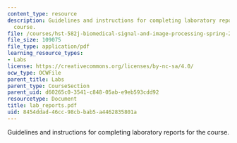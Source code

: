```yaml
---
content_type: resource
description: Guidelines and instructions for completing laboratory reports for the
  course.
file: /courses/hst-582j-biomedical-signal-and-image-processing-spring-2007/8454ddad46cc98cbbab5a4462835801a_lab_reports.pdf
file_size: 109075
file_type: application/pdf
learning_resource_types:
- Labs
license: https://creativecommons.org/licenses/by-nc-sa/4.0/
ocw_type: OCWFile
parent_title: Labs
parent_type: CourseSection
parent_uid: d60265c0-3541-c848-05ab-e9eb593cdd92
resourcetype: Document
title: lab_reports.pdf
uid: 8454ddad-46cc-98cb-bab5-a4462835801a
---
```

Guidelines and instructions for completing laboratory reports for the course.